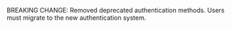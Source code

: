 BREAKING CHANGE: Removed deprecated authentication methods. Users must migrate to the new authentication system.
